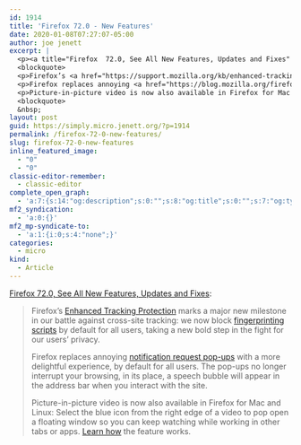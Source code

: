 ```yaml
---
id: 1914
title: 'Firefox 72.0 - New Features'
date: 2020-01-08T07:27:07-05:00
author: joe jenett
excerpt: |
  <p><a title="Firefox  72.0, See All New Features, Updates and Fixes" href="https://www.mozilla.org/en-US/firefox/72.0/releasenotes/">Firefox  72.0, See All New Features, Updates and Fixes</a>:</p>
  <blockquote>
  <p>Firefox’s <a href="https://support.mozilla.org/kb/enhanced-tracking-protection-firefox-desktop">Enhanced Tracking Protection</a> marks a major new milestone in our battle against cross-site tracking: we now block <a href="https://blog.mozilla.org/firefox/how-to-block-fingerprinting-with-firefox/">fingerprinting scripts</a> by default for all users, taking a new bold step in the fight for our users’ privacy.</p>
  <p>Firefox replaces annoying <a href="https://blog.mozilla.org/firefox/block-notification-requests/">notification request pop-ups</a> with a more delightful experience, by default for all users. The pop-ups no longer interrupt your browsing, in its place, a speech bubble will appear in the address bar when you interact with the site.</p>
  <p>Picture-in-picture video is now also available in Firefox for Mac and Linux: Select the blue icon from the right edge of a video to pop open a floating window so you can keep watching while working in other tabs or apps. <a href="https://support.mozilla.org/kb/about-picture-picture-firefox">Learn how</a> the feature works.</p>
  <blockquote>
  &nbsp;
layout: post
guid: https://simply.micro.jenett.org/?p=1914
permalink: /firefox-72-0-new-features/
slug: firefox-72-0-new-features
inline_featured_image:
  - "0"
  - "0"
classic-editor-remember:
  - classic-editor
complete_open_graph:
  - 'a:7:{s:14:"og:description";s:0:"";s:8:"og:title";s:0:"";s:7:"og:type";s:0:"";s:12:"twitter:card";s:7:"summary";s:15:"twitter:creator";s:0:"";s:19:"twitter:description";s:0:"";s:8:"og:image";s:0:"";}'
mf2_syndication:
  - 'a:0:{}'
mf2_mp-syndicate-to:
  - 'a:1:{i:0;s:4:"none";}'
categories:
  - micro
kind:
  - Article
---
```

[Firefox 72.0, See All New Features, Updates and Fixes](https://www.mozilla.org/en-US/firefox/72.0/releasenotes/ "Firefox  72.0, See All New Features, Updates and Fixes"):

> Firefox’s [Enhanced Tracking Protection](https://support.mozilla.org/kb/enhanced-tracking-protection-firefox-desktop) marks a major new milestone in our battle against cross-site tracking: we now block [fingerprinting scripts](https://blog.mozilla.org/firefox/how-to-block-fingerprinting-with-firefox/) by default for all users, taking a new bold step in the fight for our users’ privacy.
> 
> Firefox replaces annoying [notification request pop-ups](https://blog.mozilla.org/firefox/block-notification-requests/) with a more delightful experience, by default for all users. The pop-ups no longer interrupt your browsing, in its place, a speech bubble will appear in the address bar when you interact with the site.
> 
> Picture-in-picture video is now also available in Firefox for Mac and Linux: Select the blue icon from the right edge of a video to pop open a floating window so you can keep watching while working in other tabs or apps. [Learn how](https://support.mozilla.org/kb/about-picture-picture-firefox) the feature works.
